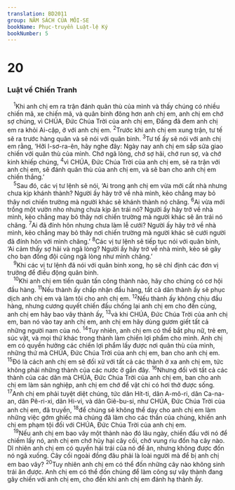 ```yaml
---
translation: BD2011
group: NĂM SÁCH CỦA MÔI-SE
bookName: Phục-truyền Luật-lệ Ký 
bookNumber: 5
---
```


<div class="title"><h1>20</h1><h3>Luật về Chiến Tranh</h3></div>
<span class="verse phu_20_1"> <sup>1</sup>Khi anh chị em ra trận đánh quân thù của mình và thấy chúng có nhiều chiến mã, xe chiến mã, và quân binh đông hơn anh chị em, anh chị em chớ sợ chúng, vì CHÚA, Ðức Chúa Trời của anh chị em, Ðấng đã đem anh chị em ra khỏi Ai-cập, ở với anh chị em. </span>
<span class="verse phu_20_2"><sup>2</sup>Trước khi anh chị em xung trận, tư tế sẽ ra trước hàng quân và sẽ nói với quân binh. </span>
<span class="verse phu_20_3"><sup>3</sup>Tư tế ấy sẽ nói với anh chị em rằng, ‘Hỡi I-sơ-ra-ên, hãy nghe đây: Ngày nay anh chị em sắp sửa giao chiến với quân thù của mình. Chớ ngã lòng, chớ sợ hãi, chớ run sợ, và chớ kinh khiếp chúng, </span>
<span class="verse phu_20_4"><sup>4</sup>vì CHÚA, Ðức Chúa Trời của anh chị em, sẽ ra trận với anh chị em, sẽ đánh quân thù của anh chị em, và sẽ ban cho anh chị em chiến thắng.’<br/></span>
<span class="verse phu_20_5"> <sup>5</sup>Sau đó, các vị tư lệnh sẽ nói, ‘Ai trong anh chị em vừa mới cất nhà nhưng chưa kịp khánh thành? Người ấy hãy trở về nhà mình, kẻo chẳng may bỏ thây nơi chiến trường mà người khác sẽ khánh thành nó chăng. </span>
<span class="verse phu_20_6"><sup>6</sup>Ai vừa mới trồng một vườn nho nhưng chưa kịp ăn trái nó? Người ấy hãy trở về nhà mình, kẻo chẳng may bỏ thây nơi chiến trường mà người khác sẽ ăn trái nó chăng. </span>
<span class="verse phu_20_7"><sup>7</sup>Ai đã đính hôn nhưng chưa làm lễ cưới? Người ấy hãy trở về nhà mình, kẻo chẳng may bỏ thây nơi chiến trường mà người khác sẽ cưới người đã đính hôn với mình chăng.’ </span>
<span class="verse phu_20_8"><sup>8</sup>Các vị tư lệnh sẽ tiếp tục nói với quân binh, ‘Ai cảm thấy sợ hãi và ngã lòng? Người ấy hãy trở về nhà mình, kẻo sẽ gây cho bạn đồng đội cũng ngã lòng như mình chăng.’<br/></span>
<span class="verse phu_20_9"> <sup>9</sup>Khi các vị tư lệnh đã nói với quân binh xong, họ sẽ chỉ định các đơn vị trưởng để điều động quân binh.<br/></span>
<span class="verse phu_20_10"> <sup>10</sup>Khi anh chị em tiến quân tấn công thành nào, hãy cho chúng có cơ hội đầu hàng. </span>
<span class="verse phu_20_11"><sup>11</sup>Nếu thành ấy chấp nhận đầu hàng, tất cả dân thành ấy sẽ phục dịch anh chị em và làm tôi cho anh chị em. </span>
<span class="verse phu_20_12"><sup>12</sup>Nếu thành ấy không chịu đầu hàng, nhưng cương quyết chiến đấu chống lại anh chị em cho đến cùng, anh chị em hãy bao vây thành ấy, </span>
<span class="verse phu_20_13"><sup>13</sup>và khi CHÚA, Ðức Chúa Trời của anh chị em, ban nó vào tay anh chị em, anh chị em hãy dùng gươm giết tất cả những người nam của nó. </span>
<span class="verse phu_20_14"><sup>14</sup>Tuy nhiên, anh chị em có thể bắt phụ nữ, trẻ em, súc vật, và mọi thứ khác trong thành làm chiến lợi phẩm cho mình. Anh chị em có quyền hưởng các chiến lợi phẩm lấy được nơi quân thù của mình, những thứ mà CHÚA, Ðức Chúa Trời của anh chị em, ban cho anh chị em. </span>
<span class="verse phu_20_15"><sup>15</sup>Ðó là cách anh chị em sẽ đối xử với tất cả các thành ở xa anh chị em, tức không phải những thành của các nước ở gần đây. </span>
<span class="verse phu_20_16"><sup>16</sup>Nhưng đối với tất cả các thành của các dân mà CHÚA, Ðức Chúa Trời của anh chị em, ban cho anh chị em làm sản nghiệp, anh chị em chớ để vật chi có hơi thở được sống. </span>
<span class="verse phu_20_17"><sup>17</sup>Anh chị em phải tuyệt diệt chúng, tức dân Hít-ti, dân A-mô-ri, dân Ca-na-an, dân Pê-ri-xi, dân Hi-vi, và dân Giê-bu-si, như CHÚA, Ðức Chúa Trời của anh chị em, đã truyền, </span>
<span class="verse phu_20_18"><sup>18</sup>để chúng sẽ không thể dạy cho anh chị em làm những việc gớm ghiếc mà chúng đã làm cho các thần của chúng, khiến anh chị em phạm tội đối với CHÚA, Ðức Chúa Trời của anh chị em.<br/></span>
<span class="verse phu_20_19"> <sup>19</sup>Nếu anh chị em bao vây một thành nào đó lâu ngày, chiến đấu với nó để chiếm lấy nó, anh chị em chớ hủy hại cây cối, chớ vung rìu đốn hạ cây nào. Dĩ nhiên anh chị em có quyền hái trái của nó để ăn, nhưng không được đốn nó ngã xuống. Cây cối ngoài đồng đâu phải là loài người mà để bị anh chị em bao vây? </span>
<span class="verse phu_20_20"><sup>20</sup>Tuy nhiên anh chị em có thể đốn những cây nào không sinh trái ăn được. Anh chị em có thể đốn chúng để làm công sự vây thành đang gây chiến với anh chị em, cho đến khi anh chị em đánh hạ thành ấy.<br/></span>
